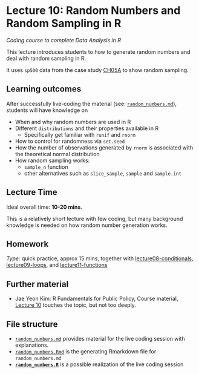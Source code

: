 # Lecture 10: Random Numbers and Random Sampling in R
*Coding course to complete Data Analysis in R*

This lecture introduces students to how to generate random numbers and deal with random sampling in R.

It uses `sp500` data from the case study [CH05A](https://gabors-data-analysis.com/casestudies/#ch05a-what-likelihood-of-loss-to-expect-on-a-stock-portfolio) to show random sampling.


## Learning outcomes
After successfully live-coding the material (see: [`random_numbers.md`](https://github.com/gabors-data-analysis/da-coding-rstats/blob/main/lecture10-random_numbers/random_numbers.md)), students will have knowledge on

- When and why random numbers are used in R
- Different `distributions` and their properties available in R
  - Specifically get familiar with `runif` and `rnorm`
- How to control for randomness via `set.seed`
- How the number of observations generated by `rnorm` is associated with the theoretical normal distribution
- How random sampling works:
  - `sample_n` function
  - other alternatives such as `slice_sample`, `sample` and `sample.int`    

## Lecture Time

Ideal overall time: **10-20 mins**.

This is a relatively short lecture with few coding, but many background knowledge is needed on how random number generation works.

## Homework

*Type*: quick practice, approx 15 mins, together with [lecture08-conditionals](https://github.com/gabors-data-analysis/da-coding-rstats/edit/main/lecture08-conditionals), [lecture09-loops](https://github.com/gabors-data-analysis/da-coding-rstats/edit/main/lecture09-loops), and [lecture11-functions](https://github.com/gabors-data-analysis/da-coding-rstats/edit/main/lecture11-functions)

## Further material

  - Jae Yeon Kim: R Fundamentals for Public Policy, Course material, [Lecture 10](https://github.com/KDIS-DSPPM/r-fundamentals/blob/main/lecture_notes/10_functional_programming.Rmd) touches the topic, but not too deeply.


## File structure
  
  - [`random_numbers.md`](https://github.com/gabors-data-analysis/da-coding-rstats/blob/main/lecture10-random_numbers/random_numbers.md) provides material for the live coding session with explanations.
  - [`random_numbers.Rmd`](https://github.com/gabors-data-analysis/da-coding-rstats/blob/main/lecture10-random_numbers/random_numbers.Rmd) is the generating Rmarkdown file for `random_numbers.md`
  - **[`random_numbers.R`](https://github.com/gabors-data-analysis/da-coding-rstats/blob/main/lecture10-random_numbers/random_numbers.R)** is a possible realization of the live coding session
